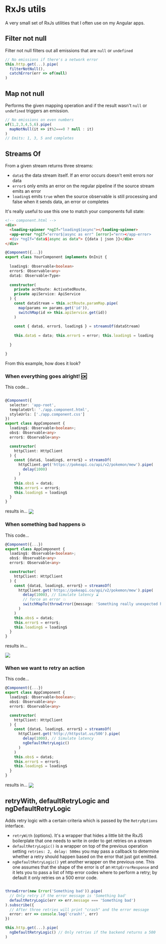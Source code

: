 # RxJs utils
A very small set of RxJs utilities that I often use on my Angular apps.


## Filter not null

Filter not null filters out all emissions that are `null` or `undefined` 

```typescript
// No emissions if there's a network error
this.http.get(...).pipe(
  filterNotNull(),
  catchError(err => of(null)
)
```


## Map not null

Performs the given mapping operation and if the result wasn't `null` or `undefined` triggers an emission.

```typescript
// No emissions on even numbers
of(1,2,3,4,5,6).pipe(
  mapNotNull(it => it%2===0 ? null : it)
)
// Emits: 1, 3, 5 and completes
```

## Streams Of

From a given stream returns three streams: 
* `data$` the data stream itself. If an error occurs doesn't emit errors nor data
* `error$` only emits an error on the regular pipeline if the source stream emits an error
* `loading$` emits `true` when the source observable is still processing and false when it sends data, an error or completes

It's really useful to use this one to match your components full state:

```html
<!-- component.html -->
<div>
  <loading-spinner *ngIf="loading$|async"></loading-spinner>
  <app-error *ngIf="error$|async as err" [error]="err></app-error>
  <div *ngIf="data$|async as data"> {{data | json }}</div>
</div>
```

```typescript
@Component({...})
export class YourComponent implements OnInit {
  
  loading$: Observable<boolean>
  error$: Observable<any>
  data$: Observable<Type>
  
  constructor(
    private actRoute: ActivatedRoute, 
    private apiService: ApiService
  ) {
    const dataStream = this.actRoute.paramMap.pipe(
      map(params => params.get('id')),
      switchMap(id => this.apiService.get(id))
    )
    
    const { data$, error$, loading$ } = streamsOf(dataStream)
    
    this.data$ = data; this.error$ = error; this.loading$ = loading
  
  }

}
```


From this example, how does it look?

### When everything goes alright! 🆗

This code...

```typescript 

@Component({
  selector: 'app-root',
  templateUrl: './app.component.html',
  styleUrls: ['./app.component.css']
})
export class AppComponent {
  loading$: Observable<boolean>;
  obs$: Observable<any> 
  error$: Observable<any>

  constructor(
    httpClient: HttpClient
  ) {
    const {data$, loading$, error$} = streamsOf(
      httpClient.get('https://pokeapi.co/api/v2/pokemon/mew').pipe(
        delay(1000)
      )
    )
    this.obs$ = data$;
    this.error$ = error$;
    this.loading$ = loading$
  }
}
```

results in...
<img align="center" src="media/data$.gif"/>

### When something bad happens 💥

This code...

```typescript 
@Component({...})
export class AppComponent {
  loading$: Observable<boolean>;
  obs$: Observable<any> 
  error$: Observable<any>

  constructor(
    httpClient: HttpClient
  ) {
    const {data$, loading$, error$} = streamsOf(
      httpClient.get('https://pokeapi.co/api/v2/pokemon/mew').pipe(
        delay(1000), // Simulate latency ⌛
        // force an error 💥
        switchMapTo(throwError({message: 'Something really unexpected happenned', status: 500}))
      )
    )
    this.obs$ = data$;
    this.error$ = error$;
    this.loading$ = loading$
  }
}
```

results in...


<img align="center" src="media/error$.gif"/>

### When we want to retry an action

This code...
```typescript 
@Component({...})
export class AppComponent {
  loading$: Observable<boolean>;
  obs$: Observable<any> 
  error$: Observable<any>

  constructor(
    httpClient: HttpClient
  ) {
    const {data$, loading$, error$} = streamsOf(
      httpClient.get('http://httpstat.us/500').pipe(
        delay(1000), // Simulate latency
        ngDefaultRetryLogic()
      )
    )
    this.obs$ = data$;
    this.error$ = error$;
    this.loading$ = loading$
  }
}
```

results in...
<img align="center" src="media/ngDefaultRetries.gif"/>


## retryWith, defaultRetryLogic and ngDefaultRetryLogic

Adds retry logic with a certain criteria which is passed by the `RetryOptions` interface.


* `retryWith` (options). It's a wrapper that hides a little bit the RxJS boilerplate that one needs to write in order to get retries on a stream
* `defaultRetryLogic()` is a wrapper on top of the previous operation setting `retries: 2, delay: 500ms` you may pass a callback to determine whether a retry should happen based on the error that just got emitted.
* `ngDefaultRetryLogic()` yet another wrapper on the previous one. This one assumes that the shape of the error is of an `HttpErrorResponse` and it lets you to pass a list of http error codes where to perform a retry; by default it only retries on a 500 error code.

```typescript

throwError(new Error('Something bad')).pipe(
  // Only retry if the error message is 'Something bad' 
  defaultRetryLogic(err => err.message === 'Something bad')
).subscribe({
  // After three retries will print "crash" and the error message
  error: err => console.log('crash!', err)
})

this.http.get(...).pipe(
  ngDefaultRetryLogic() // Only retries if the backend returns a 500
)
```




